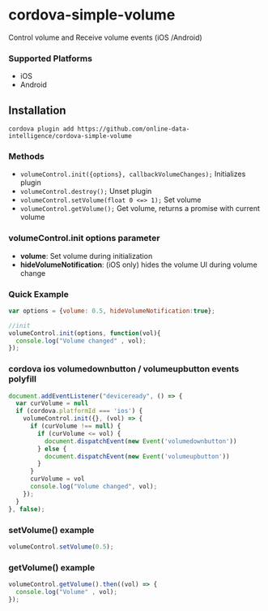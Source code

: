 # cordova-simple-volume
Control volume and Receive volume events (iOS /Android)

### Supported Platforms

- iOS
- Android

## Installation

    cordova plugin add https://github.com/online-data-intelligence/cordova-simple-volume

### Methods

- `volumeControl.init({options}, callbackVolumeChanges);` Initializes plugin
- `volumeControl.destroy();` Unset plugin
- `volumeControl.setVolume(float 0 <=> 1);` Set volume
- `volumeControl.getVolume();` Get volume, returns a promise with current volume


### volumeControl.init options parameter

- __volume__: Set volume during initialization
- __hideVolumeNotification__: (iOS only) hides the volume UI during volume change

### Quick Example

```js
var options = {volume: 0.5, hideVolumeNotification:true};

//init
volumeControl.init(options, function(vol){
  console.log("Volume changed" , vol);
});
```

### cordova ios volumedownbutton / volumeupbutton events polyfill
```js
document.addEventListener("deviceready", () => {
  var curVolume = null
  if (cordova.platformId === 'ios') {
    volumeControl.init({}, (vol) => {
      if (curVolume !== null) {
        if (curVolume <= vol) {
          document.dispatchEvent(new Event('volumedownbutton'))
        } else {
          document.dispatchEvent(new Event('volumeupbutton'))
        }
      }
      curVolume = vol
      console.log("Volume changed", vol);
    });
  }
}, false);
```

### setVolume() example
```js
volumeControl.setVolume(0.5);
```

### getVolume() example
```js
volumeControl.getVolume().then((vol) => {
  console.log("Volume" , vol);
});
```